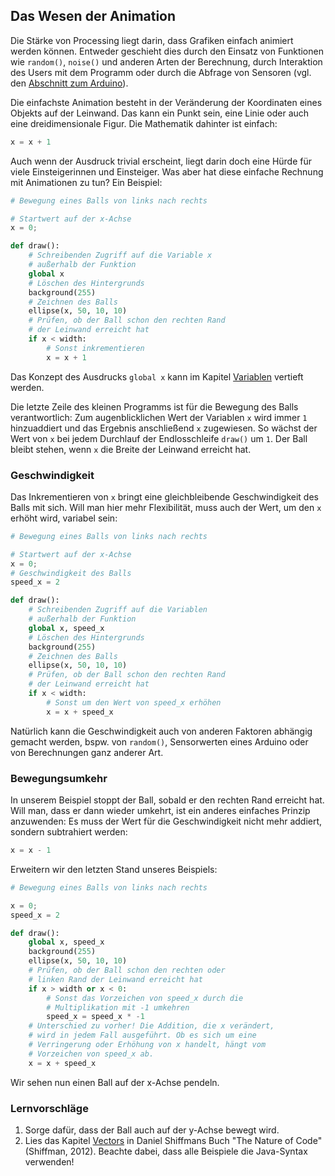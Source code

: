 ## Das Wesen der Animation

Die Stärke von Processing liegt darin, dass Grafiken einfach animiert werden können. Entweder geschieht dies durch den Einsatz von Funktionen wie `random()`, `noise()` und anderen Arten der Berechnung, durch Interaktion des Users mit dem Programm oder durch die Abfrage von Sensoren (vgl. den [Abschnitt zum Arduino](../Arduino/0-einleitung.md)).

Die einfachste Animation besteht in der Veränderung der Koordinaten eines Objekts auf der Leinwand. Das kann ein Punkt sein, eine Linie oder auch eine dreidimensionale Figur. Die Mathematik dahinter ist einfach:

```python
x = x + 1
```

Auch wenn der Ausdruck trivial erscheint, liegt darin doch eine Hürde für viele Einsteigerinnen und Einsteiger. Was aber hat diese einfache Rechnung mit Animationen zu tun? Ein Beispiel:

```python
# Bewegung eines Balls von links nach rechts

# Startwert auf der x-Achse
x = 0;

def draw():
    # Schreibenden Zugriff auf die Variable x
    # außerhalb der Funktion
    global x
    # Löschen des Hintergrunds
    background(255)
    # Zeichnen des Balls
    ellipse(x, 50, 10, 10)
    # Prüfen, ob der Ball schon den rechten Rand
    # der Leinwand erreicht hat
    if x < width: 
        # Sonst inkrementieren
        x = x + 1
```

Das Konzept des Ausdrucks `global x` kann im Kapitel [
Variablen](../Programmiergrundlagen/variablen.md) vertieft werden.

Die letzte Zeile des kleinen Programms ist für die Bewegung des Balls verantwortlich: Zum augenblicklichen Wert der Variablen `x` wird immer `1` hinzuaddiert und das Ergebnis anschließend `x` zugewiesen. So wächst der Wert von `x` bei jedem Durchlauf der Endlosschleife `draw()` um `1`. Der Ball bleibt stehen, wenn `x` die Breite der Leinwand erreicht hat.

### Geschwindigkeit

Das Inkrementieren von `x` bringt eine gleichbleibende Geschwindigkeit des Balls mit sich. Will man hier mehr Flexibilität, muss auch der Wert, um den `x` erhöht wird, variabel sein:

```python
# Bewegung eines Balls von links nach rechts

# Startwert auf der x-Achse
x = 0;
# Geschwindigkeit des Balls
speed_x = 2

def draw():
    # Schreibenden Zugriff auf die Variablen
    # außerhalb der Funktion
    global x, speed_x
    # Löschen des Hintergrunds
    background(255)
    # Zeichnen des Balls
    ellipse(x, 50, 10, 10)
    # Prüfen, ob der Ball schon den rechten Rand
    # der Leinwand erreicht hat
    if x < width: 
        # Sonst um den Wert von speed_x erhöhen
        x = x + speed_x
```
Natürlich kann die Geschwindigkeit auch von anderen Faktoren abhängig gemacht werden, bspw. von `random()`, Sensorwerten eines Arduino oder von Berechnungen ganz anderer Art.

### Bewegungsumkehr

In unserem Beispiel stoppt der Ball, sobald er den rechten Rand erreicht hat. Will man, dass er dann wieder umkehrt, ist ein anderes einfaches Prinzip anzuwenden: Es muss der Wert für die Geschwindigkeit nicht mehr addiert, sondern subtrahiert werden:

```python
x = x - 1
```

Erweitern wir den letzten Stand unseres Beispiels:

```python
# Bewegung eines Balls von links nach rechts

x = 0;
speed_x = 2

def draw():
    global x, speed_x
    background(255)
    ellipse(x, 50, 10, 10)
    # Prüfen, ob der Ball schon den rechten oder
    # linken Rand der Leinwand erreicht hat 
    if x > width or x < 0: 
        # Sonst das Vorzeichen von speed_x durch die
        # Multiplikation mit -1 umkehren
        speed_x = speed_x * -1
    # Unterschied zu vorher! Die Addition, die x verändert,
    # wird in jedem Fall ausgeführt. Ob es sich um eine 
    # Verringerung oder Erhöhung von x handelt, hängt vom 
    # Vorzeichen von speed_x ab.
    x = x + speed_x
```

Wir sehen nun einen Ball auf der x-Achse pendeln.

### Lernvorschläge

1. Sorge dafür, dass der Ball auch auf der y-Achse bewegt wird.
2. Lies das Kapitel [Vectors](http://natureofcode.com/book/chapter-1-vectors/) in Daniel Shiffmans Buch "The Nature of Code" (Shiffman, 2012). Beachte dabei, dass alle Beispiele die Java-Syntax verwenden!

